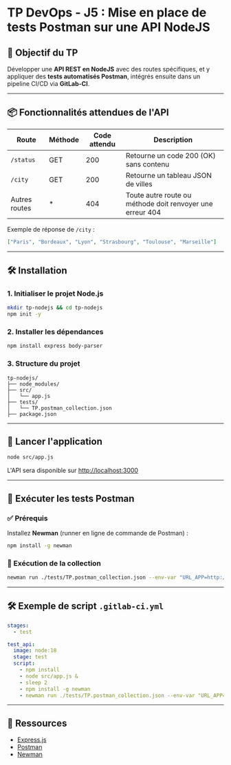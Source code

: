 # TP DevOps - J5 : Mise en place de tests Postman sur une API NodeJS

## 🎯 Objectif du TP

Développer une **API REST en NodeJS** avec des routes spécifiques, et y appliquer des **tests automatisés Postman**, intégrés ensuite dans un pipeline CI/CD via **GitLab-CI**.

---

## 📦 Fonctionnalités attendues de l'API

| Route           | Méthode | Code attendu | Description                                               |
|----------------|---------|--------------|-----------------------------------------------------------|
| `/status`      | GET     | 200          | Retourne un code 200 (OK) sans contenu                    |
| `/city`        | GET     | 200          | Retourne un tableau JSON de villes                        |
| Autres routes  | *       | 404          | Toute autre route ou méthode doit renvoyer une erreur 404 |

Exemple de réponse de `/city` :

```json
["Paris", "Bordeaux", "Lyon", "Strasbourg", "Toulouse", "Marseille"]
```

---

## 🛠️ Installation

### 1. Initialiser le projet Node.js

```bash
mkdir tp-nodejs && cd tp-nodejs
npm init -y
```

### 2. Installer les dépendances

```bash
npm install express body-parser
```

### 3. Structure du projet

```
tp-nodejs/
├── node_modules/
├── src/
│   └── app.js
├── tests/
│   └── TP.postman_collection.json
├── package.json
```

---

## 🚀 Lancer l'application

```bash
node src/app.js
```

L'API sera disponible sur [http://localhost:3000](http://localhost:3000)

---

## 🧪 Exécuter les tests Postman

### ✅ Prérequis

Installez **Newman** (runner en ligne de commande de Postman) :

```bash
npm install -g newman
```

### 🔁 Exécution de la collection

```bash
newman run ./tests/TP.postman_collection.json --env-var "URL_APP=http://localhost:3000"
```

---

## 🛠 Exemple de script `.gitlab-ci.yml`

```yaml
stages:
  - test

test_api:
  image: node:18
  stage: test
  script:
    - npm install
    - node src/app.js &
    - sleep 2
    - npm install -g newman
    - newman run ./tests/TP.postman_collection.json --env-var "URL_APP=http://localhost:3000"
```

---

## 📁 Ressources

- [Express.js](https://expressjs.com/)
- [Postman](https://www.postman.com/)
- [Newman](https://www.npmjs.com/package/newman)
